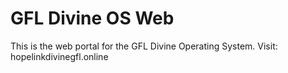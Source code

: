 # GFL Divine OS Web
This is the web portal for the GFL Divine Operating System.
Visit: hopelinkdivinegfl.online